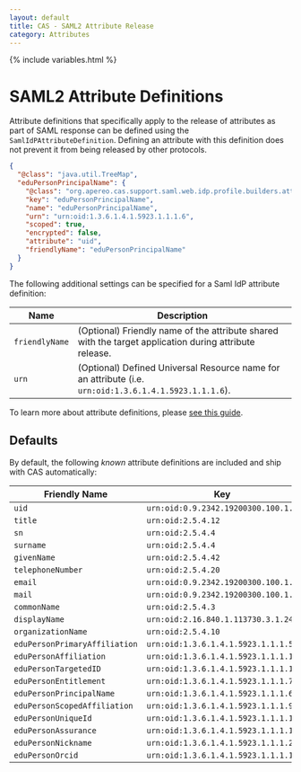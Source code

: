 ```yaml
---
layout: default
title: CAS - SAML2 Attribute Release
category: Attributes
---
```

{% include variables.html %}

# SAML2 Attribute Definitions

Attribute definitions that specifically apply to the release of attributes as part of SAML response can be
defined using the `SamlIdPAttributeDefinition`. Defining an attribute with this definition does not
prevent it from being released by other protocols.

```json
{
  "@class": "java.util.TreeMap",
  "eduPersonPrincipalName": {
    "@class": "org.apereo.cas.support.saml.web.idp.profile.builders.attr.SamlIdPAttributeDefinition",
    "key": "eduPersonPrincipalName",
    "name": "eduPersonPrincipalName",
    "urn": "urn:oid:1.3.6.1.4.1.5923.1.1.1.6",
    "scoped": true,
    "encrypted": false,
    "attribute": "uid",
    "friendlyName": "eduPersonPrincipalName"
  }
}
```

The following additional settings can be specified for a Saml IdP attribute definition:

| Name           | Description                                                                                            |
|----------------|--------------------------------------------------------------------------------------------------------|
| `friendlyName` | (Optional) Friendly name of the attribute shared with the target application during attribute release. |
| `urn`          | (Optional) Defined Universal Resource name for an attribute (i.e. `urn:oid:1.3.6.1.4.1.5923.1.1.1.6`). |

To learn more about attribute definitions, please [see this guide](../integration/Attribute-Definitions.html).
    
## Defaults

By default, the following *known* attribute definitions are included and ship with CAS automatically:

| Friendly Name                 | Key                                  |
|-------------------------------|--------------------------------------|
| `uid`                         | `urn:oid:0.9.2342.19200300.100.1.1`  |            
| `title`                       | `urn:oid:2.5.4.12`                   |
| `sn`                          | `urn:oid:2.5.4.4`                    |
| `surname`                     | `urn:oid:2.5.4.4`                    |
| `givenName`                   | `urn:oid:2.5.4.42`                   |
| `telephoneNumber`             | `urn:oid:2.5.4.20`                   |
| `email`                       | `urn:oid:0.9.2342.19200300.100.1.3`  |
| `mail`                        | `urn:oid:0.9.2342.19200300.100.1.3 ` |
| `commonName`                  | `urn:oid:2.5.4.3`                    |
| `displayName`                 | `urn:oid:2.16.840.1.113730.3.1.241`  |
| `organizationName`            | `urn:oid:2.5.4.10`                   |
| `eduPersonPrimaryAffiliation` | `urn:oid:1.3.6.1.4.1.5923.1.1.1.5`   |
| `eduPersonAffiliation`        | `urn:oid:1.3.6.1.4.1.5923.1.1.1.1`   |
| `eduPersonTargetedID`         | `urn:oid:1.3.6.1.4.1.5923.1.1.1.10`  |
| `eduPersonEntitlement`        | `urn:oid:1.3.6.1.4.1.5923.1.1.1.7`   |
| `eduPersonPrincipalName`      | `urn:oid:1.3.6.1.4.1.5923.1.1.1.6`   |
| `eduPersonScopedAffiliation`  | `urn:oid:1.3.6.1.4.1.5923.1.1.1.9`   |
| `eduPersonUniqueId`           | `urn:oid:1.3.6.1.4.1.5923.1.1.1.13`  |
| `eduPersonAssurance`          | `urn:oid:1.3.6.1.4.1.5923.1.1.1.11`  |
| `eduPersonNickname`           | `urn:oid:1.3.6.1.4.1.5923.1.1.1.2`   |
| `eduPersonOrcid`              | `urn:oid:1.3.6.1.4.1.5923.1.1.1.14`  |
        
